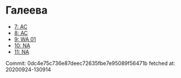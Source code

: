 # Галеева
- [7: AC](7.md)
- [8: AC](8.md)
- [9: WA 01](9.md)
- [10: NA](10.md)
- [11: NA](11.md)

Commit: 0dc4e75c736e87deec72635fbe7e95089f56471b
 fetched at: 20200924-130914
